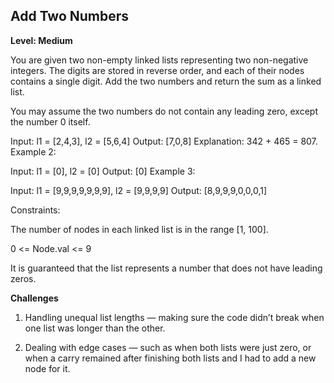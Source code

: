 <h2>Add Two Numbers</h2>

<b> Level: Medium </b>

You are given two non-empty linked lists representing two non-negative integers. The digits are stored in reverse order, and each of their nodes contains a single digit. Add the two numbers and return the sum as a linked list.

You may assume the two numbers do not contain any leading zero, except the number 0 itself.

Input: l1 = [2,4,3], l2 = [5,6,4]
Output: [7,0,8]
Explanation: 342 + 465 = 807.
Example 2:

Input: l1 = [0], l2 = [0]
Output: [0]
Example 3:

Input: l1 = [9,9,9,9,9,9,9], l2 = [9,9,9,9]
Output: [8,9,9,9,0,0,0,1]
 

Constraints:

The number of nodes in each linked list is in  the range [1, 100].

0 <= Node.val <= 9

It is guaranteed that the list represents a number that does not have leading zeros.



<b> Challenges </b>

1) Handling unequal list lengths — making sure the code didn’t break when one list was longer than the other.


2) Dealing with edge cases — such as when both lists were just zero, or when a carry remained after finishing both lists and I had to add a new node for it.